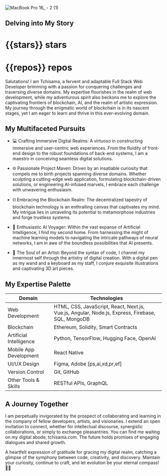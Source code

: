 
![MacBook Pro 16_ - 2 (1)](https://github.com/tchisama/tchisama/assets/115560200/6e16648e-2990-4b10-a0fe-142c25030acc)


## Delving into My Story
# {{stars}} stars
# {{repos}} repos

Salutations! I am Tchisama, a fervent and adaptable Full Stack Web Developer brimming with a passion for conquering challenges and traversing diverse domains. My expertise flourishes in the realm of web development, while my adventurous spirit also beckons me to explore the captivating frontiers of blockchain, AI, and the realm of artistic expression. My journey through the enigmatic world of blockchain is in its nascent stages, yet I am eager to learn and thrive in this ever-evolving domain.

## My Multifaceted Pursuits

- 💻 Crafting Immersive Digital Realms: A virtuoso in constructing immersive and user-centric web experiences. From the fluidity of front-end design to the robust foundations of back-end systems, I am a maestro in conceiving seamless digital solutions.

- 🌐 Passionate Project Maven: Driven by an insatiable curiosity that compels me to birth projects spanning diverse domains. Whether sculpting a cutting-edge web application, formulating blockchain-driven solutions, or engineering AI-infused marvels, I embrace each challenge with unwavering enthusiasm.

- ⛓️ Embracing the Blockchain Realm: The decentralized tapestry of blockchain technology is an enthralling canvas that captivates my mind. My intrigue lies in unraveling its potential to metamorphose industries and forge trustless systems.

- 🤖 Enthusiastic AI Voyager: Within the vast expanse of Artificial Intelligence, I find my second home. From harnessing the might of machine learning models to navigating the intricate pathways of neural networks, I am in awe of the boundless possibilities that AI presents.

- 🎨 The Soul of an Artist: Beyond the syntax of code, I channel my innermost self through the artistry of digital creation. With a digital pen as my wand and a keyboard as my staff, I conjure exquisite illustrations and captivating 3D art pieces.

## My Expertise Palette

| Domain               | Technologies                           |
|----------------------|----------------------------------------|
| Web Development     | HTML, CSS, JavaScript, React, Next.js, Vue.js, Angular, Node.js, Express, Firebase, SQL, MongoDB |
| Blockchain          | Ethereum, Solidity, Smart Contracts     |
| Artificial Intelligence | Python, TensorFlow, Hugging Face, OpenAI |
| Mobile App Development | React Native |
| UI/UX Design | Figma, Adobe [ps,ai,xd,pr,ef] |
| Version Control | Git, GitHub |
| Other Tools & Skills | RESTful APIs, GraphQL |

## A Journey Together

I am perpetually invigorated by the prospect of collaborating and learning in the company of fellow developers, artists, and visionaries. I extend an open invitation to connect, whether for intellectual discourse, synergistic collaborations, or simply to exchange pleasantries. You can find me waiting on my digital abode, tchisama.com. The future holds promises of engaging dialogues and shared growth.

A heartfelt expression of gratitude for gracing my digital realm, catching a glimpse of the symphony between code, creativity, and discovery. Maintain your curiosity, continue to craft, and let evolution be your eternal compass! 🚀🎉
